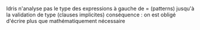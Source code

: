 Idris n'analyse pas le type des expressions à gauche de = (patterns) jusqu'à la validation de type (clauses implicites)
conséquence : on est obligé d'écrire plus que mathématiquement nécessaire

